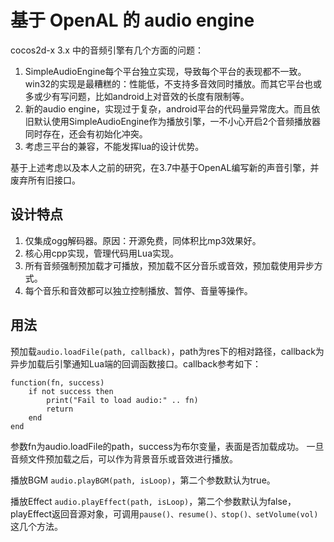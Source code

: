 # 基于 OpenAL 的 audio engine

cocos2d-x 3.x 中的音频引擎有几个方面的问题：

1. SimpleAudioEngine每个平台独立实现，导致每个平台的表现都不一致。win32的实现是最糟糕的：性能低，不支持多音效同时播放。而其它平台也或多或少有写问题，比如android上对音效的长度有限制等。
2. 新的audio engine，实现过于复杂，android平台的代码量异常庞大。而且依旧默认使用SimpleAudioEngine作为播放引擎，一不小心开启2个音频播放器同时存在，还会有初始化冲突。
3. 考虑三平台的兼容，不能发挥lua的设计优势。

基于上述考虑以及本人之前的研究，在3.7中基于OpenAL编写新的声音引擎，并废弃所有旧接口。

## 设计特点

1. 仅集成ogg解码器。原因：开源免费，同体积比mp3效果好。
2. 核心用cpp实现，管理代码用Lua实现。
3. 所有音频强制预加载才可播放，预加载不区分音乐或音效，预加载使用异步方式。
4. 每个音乐和音效都可以独立控制播放、暂停、音量等操作。

## 用法

预加载`audio.loadFile(path, callback)`，path为res下的相对路径，callback为异步加载后引擎通知Lua端的回调函数接口。callback参考如下：

```
function(fn, success)
	if not success then
		print("Fail to load audio:" .. fn)
		return
	end
end
```

参数fn为audio.loadFile的path，success为布尔变量，表面是否加载成功。
一旦音频文件预加载之后，可以作为背景音乐或音效进行播放。

播放BGM `audio.playBGM(path, isLoop)`，第二个参数默认为true。

播放Effect `audio.playEffect(path, isLoop)`，第二个参数默认为false，playEffect返回音源对象，可调用`pause()、resume()、stop()、setVolume(vol)`这几个方法。


